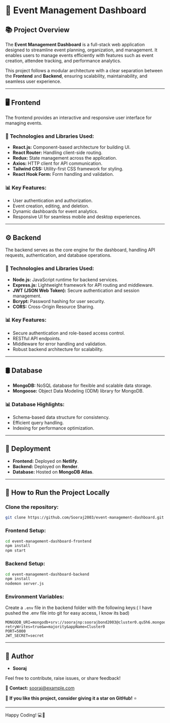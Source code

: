 # 📅 Event Management Dashboard

## 📚 **Project Overview**
The **Event Management Dashboard** is a full-stack web application designed to streamline event planning, organization, and management. It enables users to manage events efficiently with features such as event creation, attendee tracking, and performance analytics.

This project follows a modular architecture with a clear separation between the **Frontend** and **Backend**, ensuring scalability, maintainability, and seamless user experience.

---

## 🖥️ **Frontend**
The frontend provides an interactive and responsive user interface for managing events.

### 🚀 **Technologies and Libraries Used:**
- **React.js:** Component-based architecture for building UI.
- **React Router:** Handling client-side routing.
- **Redux:** State management across the application.
- **Axios:** HTTP client for API communication.
- **Tailwind CSS:** Utility-first CSS framework for styling.
- **React Hook Form:** Form handling and validation.

### 📊 **Key Features:**
- User authentication and authorization.
- Event creation, editing, and deletion.
- Dynamic dashboards for event analytics.
- Responsive UI for seamless mobile and desktop experiences.

---

## ⚙️ **Backend**
The backend serves as the core engine for the dashboard, handling API requests, authentication, and database operations.

### 🚀 **Technologies and Libraries Used:**
- **Node.js:** JavaScript runtime for backend services.
- **Express.js:** Lightweight framework for API routing and middleware.
- **JWT (JSON Web Token):** Secure authentication and session management.
- **Bcrypt:** Password hashing for user security.
- **CORS:** Cross-Origin Resource Sharing.

### 📊 **Key Features:**
- Secure authentication and role-based access control.
- RESTful API endpoints.
- Middleware for error handling and validation.
- Robust backend architecture for scalability.

---

## 🛢️ **Database**
- **MongoDB:** NoSQL database for flexible and scalable data storage.
- **Mongoose:** Object Data Modeling (ODM) library for MongoDB.

### 📊 **Database Highlights:**
- Schema-based data structure for consistency.
- Efficient query handling.
- Indexing for performance optimization.

---

## 🚀 **Deployment**
- **Frontend:** Deployed on **Netlify**.
- **Backend:** Deployed on **Render**.
- **Database:** Hosted on **MongoDB Atlas**.

---

## 📄 **How to Run the Project Locally**

### Clone the repository:
```bash
git clone https://github.com/Sooraj2003/event-management-dashboard.git
```

### Frontend Setup:
```bash
cd event-management-dashboard-frontend
npm install
npm start
```

### Backend Setup:
```bash
cd event-management-dashboard-backend
npm install
nodemon server.js
```

### Environment Variables:
Create a `.env` file in the backend folder with the following keys:( I have pushed the .env file into git for easy access, I know its bad)
```
MONGODB_URI=mongodb+srv://soorajnp:soorajbond2003@cluster0.qu5h6.mongodb.net/eventManagementDb?retryWrites=true&w=majority&appName=Cluster0
PORT=5000
JWT_SECRET=secret
```

---

## 👤 **Author**
- **Sooraj**

Feel free to contribute, raise issues, or share feedback!

📧 **Contact:** [sooraj@example.com](mailto:sooraj@example.com)

🌟 **If you like this project, consider giving it a star on GitHub!** ⭐️

---

Happy Coding! 💻🎉
